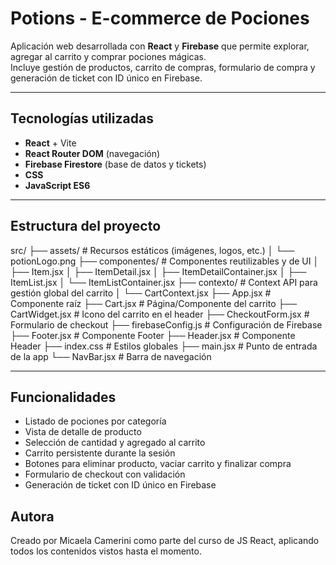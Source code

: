 # Potions - E-commerce de Pociones

Aplicación web desarrollada con **React** y **Firebase** que permite explorar, agregar al carrito y comprar pociones mágicas.  
Incluye gestión de productos, carrito de compras, formulario de compra y generación de ticket con ID único en Firebase.

---

## Tecnologías utilizadas

- **React** + Vite
- **React Router DOM** (navegación)
- **Firebase Firestore** (base de datos y tickets)
- **CSS**
- **JavaScript ES6**

---

## Estructura del proyecto

src/
├── assets/ # Recursos estáticos (imágenes, logos, etc.)
│ └── potionLogo.png
├── componentes/ # Componentes reutilizables y de UI
│ ├── Item.jsx
│ ├── ItemDetail.jsx
│ ├── ItemDetailContainer.jsx
│ ├── ItemList.jsx
│ └── ItemListContainer.jsx
├── contexto/ # Context API para gestión global del carrito
│ └── CartContext.jsx
├── App.jsx # Componente raíz
├── Cart.jsx # Página/Componente del carrito
├── CartWidget.jsx # Icono del carrito en el header
├── CheckoutForm.jsx # Formulario de checkout
├── firebaseConfig.js # Configuración de Firebase
├── Footer.jsx # Componente Footer
├── Header.jsx # Componente Header
├── index.css # Estilos globales
├── main.jsx # Punto de entrada de la app
└── NavBar.jsx # Barra de navegación

---

## Funcionalidades

- Listado de pociones por categoría
- Vista de detalle de producto
- Selección de cantidad y agregado al carrito
- Carrito persistente durante la sesión
- Botones para eliminar producto, vaciar carrito y finalizar compra
- Formulario de checkout con validación
- Generación de ticket con ID único en Firebase

## Autora
Creado por Micaela Camerini como parte del curso de JS React, aplicando todos los contenidos vistos hasta el momento.